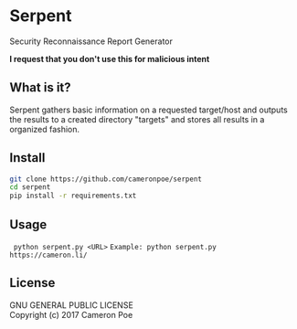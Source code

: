 # Serpent
Security Reconnaissance Report Generator

**I request that you don't use this for malicious intent**

## What is it?
Serpent gathers basic information on a requested target/host and outputs the results to a created directory "targets" and stores all results in a organized fashion.

## Install

```bash
git clone https://github.com/cameronpoe/serpent
cd serpent
pip install -r requirements.txt
```

## Usage

` python serpent.py <URL>`
`Example: python serpent.py https://cameron.li/`

## License

GNU GENERAL PUBLIC LICENSE<br />
Copyright (c) 2017 Cameron Poe

